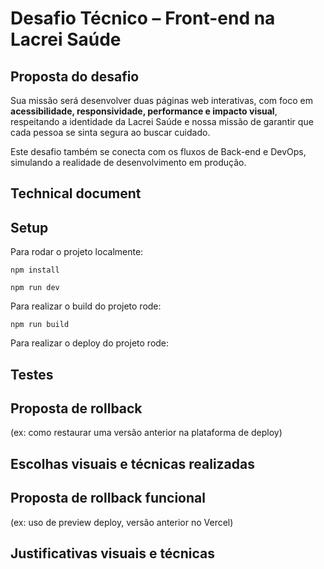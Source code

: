 # Desafio Técnico – Front-end na Lacrei Saúde

## Proposta do desafio

Sua missão será desenvolver duas páginas web interativas, com foco em **acessibilidade, responsividade, performance e impacto visual**, respeitando a identidade da Lacrei Saúde e nossa missão de garantir que cada pessoa se sinta segura ao buscar cuidado.

Este desafio também se conecta com os fluxos de Back-end e DevOps, simulando a realidade de desenvolvimento em produção.

## Technical document

[]()

## Setup

Para rodar o projeto localmente:

```
npm install
```

```
npm run dev
```

Para realizar o build do projeto rode:

```
npm run build
```

Para realizar o deploy do projeto rode:

## Testes

## Proposta de rollback

(ex: como restaurar uma versão anterior na plataforma de deploy)

## Escolhas visuais e técnicas realizadas

## Proposta de rollback funcional

(ex: uso de preview deploy, versão anterior no Vercel)

## Justificativas visuais e técnicas
